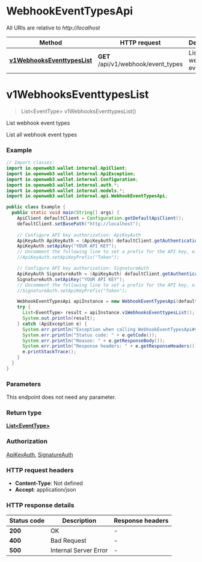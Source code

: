 # WebhookEventTypesApi

All URIs are relative to *http://localhost*

Method | HTTP request | Description
------------- | ------------- | -------------
[**v1WebhooksEventtypesList**](WebhookEventTypesApi.md#v1WebhooksEventtypesList) | **GET** /api/v1/webhook/event_types | List webhook event types


<a name="v1WebhooksEventtypesList"></a>
# **v1WebhooksEventtypesList**
> List&lt;EventType&gt; v1WebhooksEventtypesList()

List webhook event types

List all webhook event types

### Example
```java
// Import classes:
import io.openweb3.wallet.internal.ApiClient;
import io.openweb3.wallet.internal.ApiException;
import io.openweb3.wallet.internal.Configuration;
import io.openweb3.wallet.internal.auth.*;
import io.openweb3.wallet.internal.models.*;
import io.openweb3.wallet.internal.api.WebhookEventTypesApi;

public class Example {
  public static void main(String[] args) {
    ApiClient defaultClient = Configuration.getDefaultApiClient();
    defaultClient.setBasePath("http://localhost");
    
    // Configure API key authorization: ApiKeyAuth
    ApiKeyAuth ApiKeyAuth = (ApiKeyAuth) defaultClient.getAuthentication("ApiKeyAuth");
    ApiKeyAuth.setApiKey("YOUR API KEY");
    // Uncomment the following line to set a prefix for the API key, e.g. "Token" (defaults to null)
    //ApiKeyAuth.setApiKeyPrefix("Token");

    // Configure API key authorization: SignatureAuth
    ApiKeyAuth SignatureAuth = (ApiKeyAuth) defaultClient.getAuthentication("SignatureAuth");
    SignatureAuth.setApiKey("YOUR API KEY");
    // Uncomment the following line to set a prefix for the API key, e.g. "Token" (defaults to null)
    //SignatureAuth.setApiKeyPrefix("Token");

    WebhookEventTypesApi apiInstance = new WebhookEventTypesApi(defaultClient);
    try {
      List<EventType> result = apiInstance.v1WebhooksEventtypesList();
      System.out.println(result);
    } catch (ApiException e) {
      System.err.println("Exception when calling WebhookEventTypesApi#v1WebhooksEventtypesList");
      System.err.println("Status code: " + e.getCode());
      System.err.println("Reason: " + e.getResponseBody());
      System.err.println("Response headers: " + e.getResponseHeaders());
      e.printStackTrace();
    }
  }
}
```

### Parameters
This endpoint does not need any parameter.

### Return type

[**List&lt;EventType&gt;**](EventType.md)

### Authorization

[ApiKeyAuth](../README.md#ApiKeyAuth), [SignatureAuth](../README.md#SignatureAuth)

### HTTP request headers

 - **Content-Type**: Not defined
 - **Accept**: application/json

### HTTP response details
| Status code | Description | Response headers |
|-------------|-------------|------------------|
**200** | OK |  -  |
**400** | Bad Request |  -  |
**500** | Internal Server Error |  -  |

